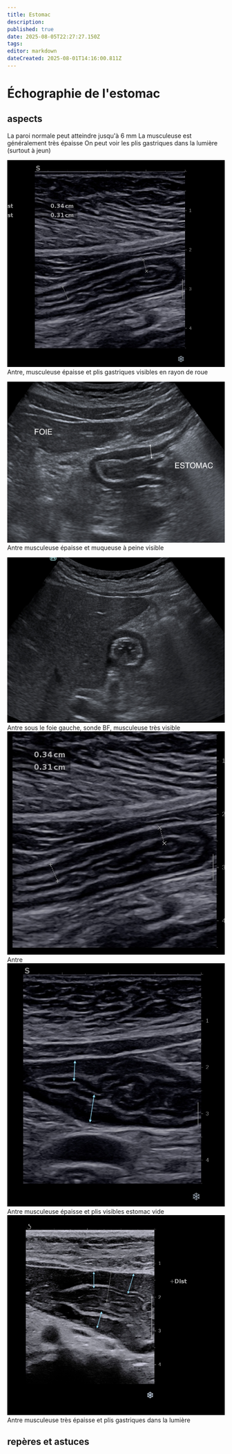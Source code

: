 ```yaml
---
title: Estomac
description: 
published: true
date: 2025-08-05T22:27:27.150Z
tags: 
editor: markdown
dateCreated: 2025-08-01T14:16:00.811Z
---
```


# Échographie de l'estomac
## aspects
La paroi normale peut atteindre jusqu'à 6 mm
La musculeuse est généralement très épaisse
On peut voir les plis gastriques dans la lumière (surtout à jeun)

![antre haute fréquence](/anatomie_typique/antre_hf2.jpg)
Antre, musculeuse épaisse et plis gastriques visibles en rayon de roue

![Antre sonde BF](/anatomie_typique/antre_bf.jpg)
Antre musculeuse épaisse et muqueuse à peine visible

![Antre,sonde BF](/anatomie_typique/antre_bf2.jpg)
Antre sous le foie gauche, sonde BF, musculeuse très visible
![Antre sonde HF](/anatomie_typique/antre_hff_2_copie.jpg)
Antre 
![Antre sonde HF](/anatomie_typique/antre_hfff.jpg)
Antre musculeuse épaisse et plis visibles estomac vide
![Antre sonde HF](/anatomie_typique/antre_hffpie.jpg)
Antre musculeuse très épaisse et plis gastriques dans la lumière
## repères et astuces
